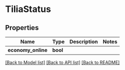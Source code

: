 # TiliaStatus

## Properties

Name | Type | Description | Notes
------------ | ------------- | ------------- | -------------
**economy_online** | **bool** |  | 

[[Back to Model list]](../README.md#documentation-for-models) [[Back to API list]](../README.md#documentation-for-api-endpoints) [[Back to README]](../README.md)


